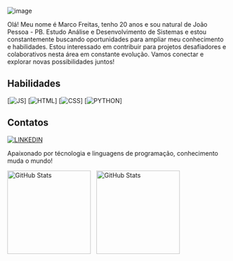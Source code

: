 ![image](https://github.com/user-attachments/assets/3645442d-d7f9-46f9-9750-f5a557155a32)

Olá! Meu nome é Marco Freitas, tenho 20 anos e sou natural de João Pessoa - PB. Estudo Análise e Desenvolvimento de Sistemas e estou constantemente buscando oportunidades para ampliar meu conhecimento e habilidades. Estou interessado em contribuir para projetos desafiadores e colaborativos nesta área em constante evolução. Vamos conectar e explorar novas possibilidades juntos!

## Habilidades

[![JS](https://img.shields.io/badge/JavaScript-F7DF1E?style=for-the-badge&logo=javascript&logoColor=black)]
[![HTML](https://img.shields.io/badge/HTML-239120?style=for-the-badge&logo=html5&logoColor=white)]
[![CSS](https://img.shields.io/badge/CSS-239120?&style=for-the-badge&logo=css3&logoColor=white)]
[![PYTHON](https://img.shields.io/badge/Python-14354C?style=for-the-badge&logo=python&logoColor=white)]

## Contatos

[![LINKEDIN](https://img.shields.io/badge/LinkedIn-0077B5?style=for-the-badge&logo=linkedin&logoColor=white)](https://www.linkedin.com/in/imarcofreitas)

Apaixonado por técnologia e linguagens de programação, conhecimento muda o mundo!

<p>
  <img 
    align="left" 
    alt="GitHub Stats" 
    height="190" 
    style="padding-right: 10px;" 
    src="https://github-readme-stats.vercel.app/api?username=ItsMarcoFreitas&show_icons=true&theme=radical&include_all_commits=true&locale=pt-br" 
  />

<img 
      align="left" 
      alt="GitHub Stats" 
      height="190" 
      src="https://github-readme-stats.vercel.app/api/top-langs/?username=ItsMarcoFreitas&theme=radical&layout=compact&custom_title=Tecnologias&langs_count=9" 
  />





    
